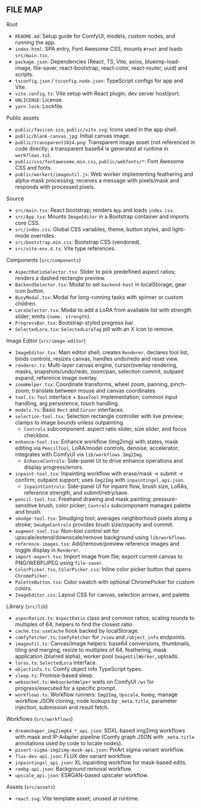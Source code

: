 ## FILE MAP

Root
- `README.md`: Setup guide for ComfyUI, models, custom nodes, and running the app.
- `index.html`: SPA entry, Font Awesome CSS, mounts `#root` and loads `src/main.tsx`.
- `package.json`: Dependencies (React, TS, Vite, axios, blueimp-load-image, file-saver, react-bootstrap, react-color, react-router, uuid) and scripts.
- `tsconfig.json` / `tsconfig.node.json`: TypeScript configs for app and Vite.
- `vite.config.ts`: Vite setup with React plugin; dev server host/port.
- `UNLICENSE`: License.
- `yarn.lock`: Lockfile.

Public assets
- `public/favicon.ico`, `public/vite.svg`: Icons used in the app shell.
- `public/blank-canvas.jpg`: Initial canvas image.
- `public/transparent1024.png`: Transparent image asset (not referenced in code directly; a transparent base64 is generated at runtime in `workflows.ts`).
- `public/css/fontawesome.min.css`, `public/webfonts/*`: Font Awesome CSS and fonts.
- `public/workers/imageutil.js`: Web worker implementing feathering and alpha-mask processing; receives a message with pixels/mask and responds with processed pixels.

Source
- `src/main.tsx`: React bootstrap; renders `App` and loads `index.css`.
- `src/App.tsx`: Mounts `ImageEditor` in a Bootstrap container and imports core CSS.
- `src/index.css`: Global CSS variables, theme, button styles, and light-mode overrides.
- `src/bootstrap.min.css`: Bootstrap CSS (vendored).
- `src/vite-env.d.ts`: Vite type references.

Components (`src/components`)
- `AspectRatioSelector.tsx`: Slider to pick predefined aspect ratios; renders a dashed rectangle preview.
- `BackendSelector.tsx`: Modal to set `backend-host` in localStorage; gear icon button.
- `BusyModal.tsx`: Modal for long-running tasks with spinner or custom children.
- `LoraSelector.tsx`: Modal to add a LoRA from available list with strength slider; emits `{name, strength}`.
- `ProgressBar.tsx`: Bootstrap-styled progress bar.
- `SelectedLora.tsx`: `SelectedLoraTag` pill with an X icon to remove.

Image Editor (`src/image-editor`)
- `ImageEditor.tsx`: Main editor shell; creates `Renderer`, declares tool list, binds controls, resizes canvas, handles undo/redo and reset view.
- `renderer.ts`: Multi-layer canvas engine, cursor/overlay rendering, masks, snapshots/undo/redo, zoom/pan, selection commit, outpaint expand, reference image overlay.
- `zoomHelper.tsx`: Coordinate transforms, wheel zoom, panning, pinch-zoom; translate between mouse and canvas coordinates.
- `tool.ts`: `Tool` interface + `BaseTool` implementation; common input handling, arg persistence, touch handling.
- `models.ts`: Basic `Rect` and `Cursor` interfaces.
- `selection-tool.tsx`: Selection rectangle controller with live preview; clamps to image bounds unless outpainting.
  - `Controls` subcomponent: aspect ratio slider, size slider, and focus checkbox.
- `enhance-tool.tsx`: Enhance workflow (img2img) with states, mask editing via `PencilTool`, LoRA/model controls, denoise, accelerator; integrates with ComfyUI via `lib/workflows.Img2Img`.
  - `EnhanceControls`: Side-panel UI to drive enhance operations and display progress/errors.
- `inpaint-tool.tsx`: Inpainting workflow with erase/mask → submit → confirm; outpaint support; uses `Img2Img` with `inpaintingxl_api.json`.
  - `InpaintControls`: Side-panel UI for inpaint flow, brush size, LoRAs, reference strength, and submit/retry/save.
- `pencil-tool.tsx`: Freehand drawing and mask painting; pressure-sensitive brush, color picker; `Controls` subcomponent manages palette and brush.
- `smudge-tool.tsx`: Smudging tool; averages neighborhood pixels along a stroke; `SmudgeControls` provides brush size/opacity and commit.
- `augment-tool.tsx`: Non-tool control set for upscale/extend/downscale/remove background using `lib/workflows`.
- `reference-images.tsx`: Add/remove/preview reference images and toggle display in `Renderer`.
- `import-export.tsx`: Import image from file; export current canvas to PNG/WEBP/JPEG using `file-saver`.
- `ColorPicker.tsx`, `ColorPicker.css`: Inline color picker button that opens `ChromePicker`.
- `PaletteButton.tsx`: Color swatch with optional ChromePicker for custom colors.
- `ImageEditor.css`: Layout CSS for canvas, selection arrows, and palette.

Library (`src/lib`)
- `aspecRatios.ts`: `AspectRatio` class and common ratios; scaling rounds to multiples of 64; helpers to find the closest ratio.
- `cache.tsx`: `useCache` hook backed by localStorage.
- `comfyfetcher.ts`: `ComfyFetcher` for `/view` and `/object_info` endpoints.
- `imageutil.ts`: Canvas/image helpers: base64 conversions, thumbnails, tiling and merging, resize to multiples of 64, feathering, mask application (blurred alpha), worker pool `ImageUtilWorker`, uploads.
- `loras.ts`: `SelectedLora` interface.
- `objectinfo.ts`: Comfy object info TypeScript types.
- `sleep.ts`: Promise-based sleep.
- `websocket.ts`: `WebsocketHelper` waits on ComfyUI `/ws` for progress/executed for a specific prompt.
- `workflows.ts`: Workflow runners: `Img2Img`, `Upscale`, `Rembg`; manage workflow JSON cloning, node lookups by `_meta.title`, parameter injection, submission and result fetch.

Workflows (`src/workflows`)
- `dreamshaper_img2img64_*_api.json`: SDXL-based img2img workflows with mask and IP-Adapter pipeline (Comfy graph JSON with `_meta.title` annotations used by code to locate nodes).
- `pixart-sigma-img2img-mask-api.json`: PixArt sigma variant workflow.
- `flux-dev-api.json`: FLUX dev variant workflow.
- `inpaintingxl_api.json`: XL inpainting workflow for mask-based edits.
- `rembg-api.json`: Background removal workflow.
- `upscale_api.json`: ESRGAN-based upscaler workflow.

Assets (`src/assets`)
- `react.svg`: Vite template asset; unused at runtime.


